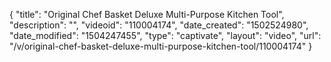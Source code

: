 {
    "title": "Original Chef Basket Deluxe Multi-Purpose Kitchen Tool",
    "description": "",
    "videoid": "110004174",
    "date_created": "1502524980",
    "date_modified": "1504247455",
    "type": "captivate",
    "layout": "video",
    "url": "\/v\/original-chef-basket-deluxe-multi-purpose-kitchen-tool\/110004174"
}